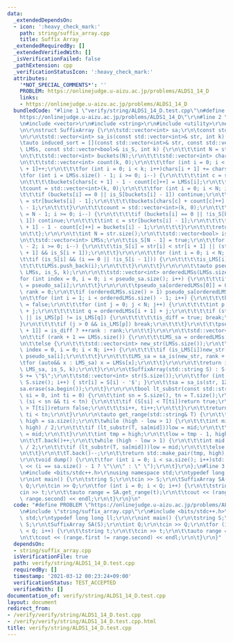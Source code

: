 ```yaml
---
data:
  _extendedDependsOn:
  - icon: ':heavy_check_mark:'
    path: string/suffix_array.cpp
    title: Suffix Array
  _extendedRequiredBy: []
  _extendedVerifiedWith: []
  _isVerificationFailed: false
  _pathExtension: cpp
  _verificationStatusIcon: ':heavy_check_mark:'
  attributes:
    '*NOT_SPECIAL_COMMENTS*': ''
    PROBLEM: https://onlinejudge.u-aizu.ac.jp/problems/ALDS1_14_D
    links:
    - https://onlinejudge.u-aizu.ac.jp/problems/ALDS1_14_D
  bundledCode: "#line 1 \"verify/string/ALDS1_14_D.test.cpp\"\n#define PROBLEM \"\
    https://onlinejudge.u-aizu.ac.jp/problems/ALDS1_14_D\"\r\n#line 2 \"string/suffix_array.cpp\"\
    \n#include <vector>\r\n#include <string>\r\n#include <utility>\r\n#include <iostream>\r\
    \n\r\nstruct SuffixArray {\r\n\tstd::vector<int> sa;\r\n\tconst std::string S;\r\
    \n\r\n\tstd::vector<int> sa_is(const std::vector<int>& str, int k) {\r\n\r\n\t\
    \tauto induced_sort = [](const std::vector<int>& str, const std::vector<int>&\
    \ LMSs, const std::vector<bool>& is_S, int k) {\r\n\t\t\tint N = str.size();\r\
    \n\t\t\tstd::vector<int> buckets(N);\r\n\t\t\tstd::vector<int> chars(k + 1, 0);\r\
    \n\t\t\tstd::vector<int> count(k, 0);\r\n\t\t\tfor (int i = 0; i < N; i++)chars[str[i]\
    \ + 1]++;\r\n\t\t\tfor (int i = 0; i < k; i++)chars[i + 1] += chars[i];\r\n\t\t\
    \tfor (int i = LMSs.size() - 1; i >= 0; i--) {\r\n\t\t\t\tint c = str[LMSs[i]];\r\
    \n\t\t\t\tbuckets[chars[c + 1] - 1 - count[c]++] = LMSs[i];\r\n\t\t\t}\r\n\t\t\
    \tcount = std::vector<int>(k, 0);\r\n\t\t\tfor (int i = 0; i < N; i++) {\r\n\t\
    \t\t\tif (buckets[i] == 0 || is_S[buckets[i] - 1]) continue;\r\n\t\t\t\tint c\
    \ = str[buckets[i] - 1];\r\n\t\t\t\tbuckets[chars[c] + count[c]++] = buckets[i]\
    \ - 1;\r\n\t\t\t}\r\n\t\t\tcount = std::vector<int>(k, 0);\r\n\t\t\tfor (int i\
    \ = N - 1; i >= 0; i--) {\r\n\t\t\t\tif (buckets[i] == 0 || !is_S[buckets[i] -\
    \ 1]) continue;\r\n\t\t\t\tint c = str[buckets[i] - 1];\r\n\t\t\t\tbuckets[chars[c\
    \ + 1] - 1 - count[c]++] = buckets[i] - 1;\r\n\t\t\t}\r\n\t\t\treturn buckets;\r\
    \n\t\t};\r\n\r\n\t\tint N = str.size();\r\n\t\tstd::vector<bool> is_S(N), is_LMS(N);\r\
    \n\t\tstd::vector<int> LMSs;\r\n\t\tis_S[N - 1] = true;\r\n\t\tfor (int i = N\
    \ - 2; i >= 0; i--) {\r\n\t\t\tis_S[i] = str[i] < str[i + 1] || (str[i] == str[i\
    \ + 1] && is_S[i + 1]);\r\n\t\t}\r\n\r\n\t\tfor (int i = 0; i < N; i++) {\r\n\t\
    \t\tif (is_S[i] && (i == 0 || !is_S[i - 1])) {\r\n\t\t\t\tis_LMS[i] = true;\r\n\
    \t\t\t\tLMSs.push_back(i);\r\n\t\t\t}\r\n\t\t}\r\n\r\n\t\tauto pseudo_sa = induced_sort(str,\
    \ LMSs, is_S, k);\r\n\r\n\t\tstd::vector<int> orderedLMSs(LMSs.size());\r\n\t\t\
    for (int index = 0, i = 0; i < pseudo_sa.size(); i++) {\r\n\t\t\tif (is_LMS[pseudo_sa[i]])orderedLMSs[index++]\
    \ = pseudo_sa[i];\r\n\t\t}\r\n\r\n\t\tpseudo_sa[orderedLMSs[0]] = 0;\r\n\t\tint\
    \ rank = 0;\r\n\t\tif (orderedLMSs.size() > 1) pseudo_sa[orderedLMSs[1]] = ++rank;\r\
    \n\t\tfor (int i = 1; i < orderedLMSs.size() - 1; i++) {\r\n\t\t\tbool is_diff\
    \ = false;\r\n\t\t\tfor (int j = 0; j < N; j++) {\r\n\t\t\t\tint p = orderedLMSs[i]\
    \ + j;\r\n\t\t\t\tint q = orderedLMSs[i + 1] + j;\r\n\t\t\t\tif (str[p] != str[q]\
    \ || is_LMS[p] != is_LMS[q]) {\r\n\t\t\t\t\tis_diff = true; break;\r\n\t\t\t\t\
    }\r\n\t\t\t\tif (j > 0 && is_LMS[p]) break;\r\n\t\t\t}\r\n\t\t\tpseudo_sa[orderedLMSs[i\
    \ + 1]] = is_diff ? ++rank : rank;\r\n\t\t}\r\n\r\n\t\tstd::vector<int> LMS_sa;\r\
    \n\t\tif (rank + 1 == LMSs.size()) {\r\n\t\t\tLMS_sa = orderedLMSs;\r\n\t\t}\r\
    \n\t\telse {\r\n\t\t\tstd::vector<int> new_str(LMSs.size());\r\n\t\t\tfor (int\
    \ index = 0, i = 0; i < N; i++) {\r\n\t\t\t\tif (is_LMS[i])new_str[index++] =\
    \ pseudo_sa[i];\r\n\t\t\t}\r\n\t\t\tLMS_sa = sa_is(new_str, rank + 1);\r\n\t\t\
    \tfor (auto&& x : LMS_sa) x = LMSs[x];\r\n\t\t}\r\n\r\n\t\treturn induced_sort(str,\
    \ LMS_sa, is_S, k);\r\n\t}\r\n\r\n\tSuffixArray(std::string S) : S(S) {\r\n\t\t\
    S += \"$\";\r\n\t\tstd::vector<int> str(S.size());\r\n\t\tfor (int i = 0; i <\
    \ S.size(); i++) { str[i] = S[i] - '$'; }\r\n\t\tsa = sa_is(str, 128);\r\n\t\t\
    sa.erase(sa.begin());\r\n\t}\r\n\r\n\tbool lt_substr(const std::string& T, int\
    \ si = 0, int ti = 0) {\r\n\t\tint sn = S.size(), tn = T.size();\r\n\t\twhile\
    \ (si < sn && ti < tn) {\r\n\t\t\tif (S[si] < T[ti])return true;\r\n\t\t\tif (S[si]\
    \ > T[ti])return false;\r\n\t\t\tsi++, ti++;\r\n\t\t}\r\n\t\treturn si >= sn &&\
    \ ti < tn;\r\n\t}\r\n\r\n\tauto get_range(std::string& T) {\r\n\t\tint low = -1,\
    \ high = sa.size();\r\n\t\twhile (high - low > 1) {\r\n\t\t\tint mid = (low +\
    \ high) / 2;\r\n\t\t\tif (lt_substr(T, sa[mid]))low = mid;\r\n\t\t\telse high\
    \ = mid;\r\n\t\t}\r\n\t\tint tmp = high;\r\n\t\tlow = tmp - 1, high = sa.size();\r\
    \n\t\tT.back()++;\r\n\t\twhile (high - low > 1) {\r\n\t\t\tint mid = (low + high)\
    \ / 2;\r\n\t\t\tif (lt_substr(T, sa[mid]))low = mid;\r\n\t\t\telse high = mid;\r\
    \n\t\t}\r\n\t\tT.back()--;\r\n\t\treturn std::make_pair(tmp, high);\r\n\t}\r\n\
    \r\n\tvoid dump() {\r\n\t\tfor (int i = 0; i < sa.size(); i++)std::cout << sa[i]\
    \ << (i == sa.size() - 1 ? \"\\n\" : \" \");\r\n\t}\r\n};\n#line 3 \"verify/string/ALDS1_14_D.test.cpp\"\
    \n#include <bits/stdc++.h>\r\nusing namespace std;\r\ntypedef long long ll;\r\n\
    \r\nint main() {\r\n\tstring S;\r\n\tcin >> S;\r\n\tSuffixArray SA(S);\r\n\tint\
    \ Q;\r\n\tcin >> Q;\r\n\tfor (int i = 0; i < Q; i++) {\r\n\t\tstring t;\r\n\t\t\
    cin >> t;\r\n\t\tauto range = SA.get_range(t);\r\n\t\tcout << (range.first !=\
    \ range.second) << endl;\r\n\t}\r\n}\n"
  code: "#define PROBLEM \"https://onlinejudge.u-aizu.ac.jp/problems/ALDS1_14_D\"\r\
    \n#include \"string/suffix_array.cpp\"\r\n#include <bits/stdc++.h>\r\nusing namespace\
    \ std;\r\ntypedef long long ll;\r\n\r\nint main() {\r\n\tstring S;\r\n\tcin >>\
    \ S;\r\n\tSuffixArray SA(S);\r\n\tint Q;\r\n\tcin >> Q;\r\n\tfor (int i = 0; i\
    \ < Q; i++) {\r\n\t\tstring t;\r\n\t\tcin >> t;\r\n\t\tauto range = SA.get_range(t);\r\
    \n\t\tcout << (range.first != range.second) << endl;\r\n\t}\r\n}"
  dependsOn:
  - string/suffix_array.cpp
  isVerificationFile: true
  path: verify/string/ALDS1_14_D.test.cpp
  requiredBy: []
  timestamp: '2021-03-12 00:23:24+09:00'
  verificationStatus: TEST_ACCEPTED
  verifiedWith: []
documentation_of: verify/string/ALDS1_14_D.test.cpp
layout: document
redirect_from:
- /verify/verify/string/ALDS1_14_D.test.cpp
- /verify/verify/string/ALDS1_14_D.test.cpp.html
title: verify/string/ALDS1_14_D.test.cpp
---
```

